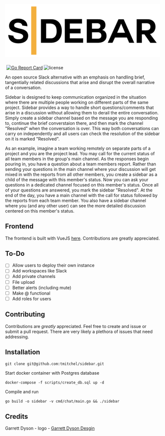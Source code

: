 # ![Sidebar Logo](https://github.com/tmitchel/sidebar/raw/master/public/sidebar_simple_logo.png)
[![<tmitchel>](https://circleci.com/gh/tmitchel/sidebar.svg?style=shield)](https://app.circleci.com/pipelines/github/tmitchel/sidebar) [![Go Report Card](https://goreportcard.com/badge/github.com/tmitchel/sidebar)](https://goreportcard.com/report/github.com/tmitchel/sidebar) ![license](https://img.shields.io/badge/license-MIT-green) 

An open source Slack alternative with an emphasis on handling brief, tangentially related discussions that arise and disrupt the overall narrative of a conversation.

Sidebar is designed to keep communication organized in the situation where there are multiple people working on different parts of the same project. Sidebar provides a way to handle short questions/comments that arise in a discussion without allowing them to derail the entire conversation. Simply create a sidebar channel based on the message you are responding to, continue the brief converstaion there, and then mark the channel "Resolved" when the conversation is over. This way both conversations can carry on independently and all users can check the resolution of the sidebar on it is marked "Resolved".

As an example, imagine a team working remotely on separate parts of a project and you are the project lead. You may call for the current status of all team members in the group's main channel. As the responses begin pouring in, you have a question about a team members report. Rather than sending your questions in the main channel where your discussion will get mixed in with the reports from all other members, you create a sidebar as a child of the message with this member's status. Now you can ask your questions in a dedicated channel focused on this member's status. Once all of your questions are answered, you mark the sidebar "Resolved". At the end of the day, you have a main channel with the call for status followed by the reports from each team member. You also have a sidebar channel where you (and any other user) can see the more detailed discussion centered on this member's status.

## Frontend

The frontend is built with VueJS [here](https://github.com/tmitchel/sidebar-frontend). Contributions are greatly appreciated.

## To-Do
- [ ] Allow users to deploy their own instance
- [ ] Add workspaces like Slack
- [ ] Add private channels
- [ ] File upload
- [ ] Better alerts (including mute)
- [ ] Make @ functional
- [ ] Add roles for users

## Contributing

Contributions are _greatly_ appreciated. Feel free to create and issue or submit a pull request. There are very likely a plethora of issues that need addressing.

## Installation
```
git clone git@github.com:tmitchel/sidebar.git
```

Start docker container with Postgres database
```
docker-compose -f scripts/create_db.sql up -d
```

Compile and run
```
go build -o sidebar -v cmd/chat/main.go && ./sidebar
```

## Credits

Garrett Dyson - logo - [Garrett Dyson Desgin](https://garrettdysondesign.com/)

